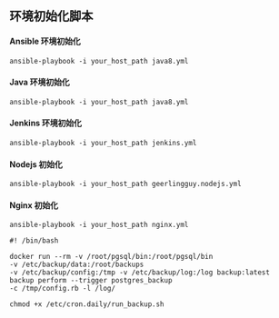 ## 环境初始化脚本

#### Ansible 环境初始化
`ansible-playbook -i your_host_path java8.yml`

#### Java 环境初始化
`ansible-playbook -i your_host_path java8.yml`

#### Jenkins 环境初始化
`ansible-playbook -i your_host_path jenkins.yml`

#### Nodejs 初始化
`ansible-playbook -i your_host_path geerlingguy.nodejs.yml `

#### Nginx 初始化
`ansible-playbook -i your_host_path nginx.yml `

```
#! /bin/bash

docker run --rm -v /root/pgsql/bin:/root/pgsql/bin 
-v /etc/backup/data:/root/backups 
-v /etc/backup/config:/tmp -v /etc/backup/log:/log backup:latest backup perform --trigger postgres_backup 
-c /tmp/config.rb -l /log/
```

`chmod +x /etc/cron.daily/run_backup.sh`

